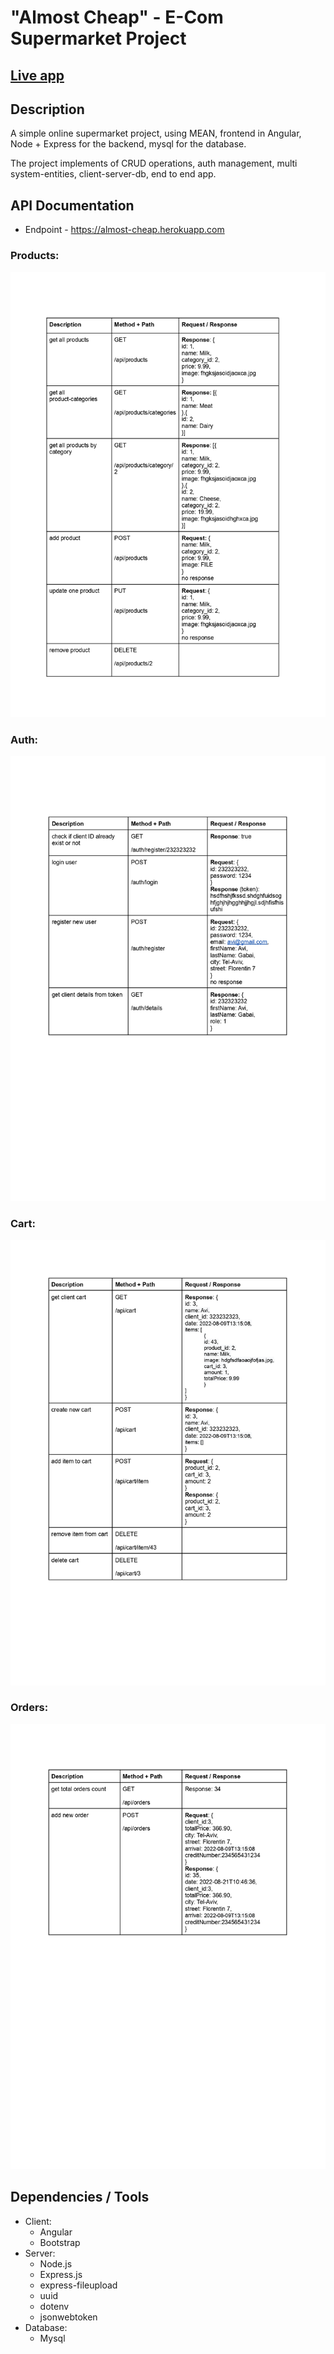 # "Almost Cheap" - E-Com Supermarket Project

## [Live app](https://almost-cheap.herokuapp.com/)

## Description

A simple online supermarket project, using MEAN, frontend in Angular, Node + Express for the backend, mysql for the database.

The project implements of CRUD operations, 
auth management, multi system-entities, client-server-db, end to end app.



## API Documentation

- Endpoint - https://almost-cheap.herokuapp.com 

### Products:
![](/api-docs/products.jpg)
### Auth:
![](/api-docs/auth.jpg)
### Cart:
![](/api-docs/cart.jpg)
### Orders:
![](/api-docs/orders.jpg)




## Dependencies / Tools

-  Client:
    - Angular
    - Bootstrap
- Server:
    - Node.js
    - Express.js
    - express-fileupload
    - uuid
    - dotenv
    - jsonwebtoken
- Database:
    - Mysql
